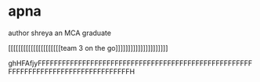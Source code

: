 # apna
author shreya 
an MCA graduate




[[[[[[[[[[[[[[[[[[[[[team 3 on the go]]]]]]]]]]]]]]]]]]]]]



ghHFAfjyFFFFFFFFFFFFFFFFFFFFFFFFFFFFFFFFFFFFFFFFFFFFFFFFFFFFFFFFFFFFFFFFFFFFFFFFFFFFFFFFFFFH 
